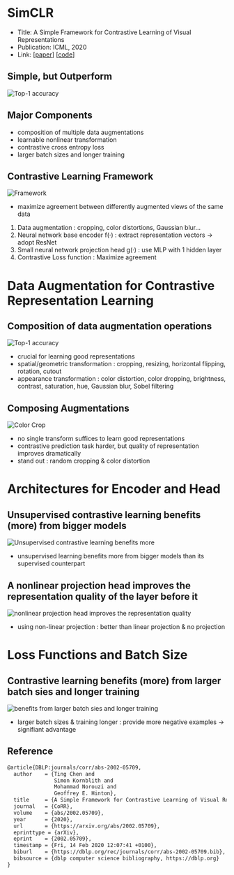 # SimCLR
 
- Title: A Simple Framework for Contrastive Learning of Visual Representations
- Publication: ICML, 2020
- Link: [[paper](https://arxiv.org/abs/2002.05709)] [[code](https://github.com/sthalles/SimCLR)]

## Simple, but Outperform
![Top-1 accuracy](https://user-images.githubusercontent.com/90434136/231516205-aa947e1a-4751-4962-bb88-acb374640db9.png)

## Major Components
- composition of multiple data augmentations
- learnable nonlinear transformation
- contrastive cross entropy loss
- larger batch sizes and longer training

## Contrastive Learning Framework
![Framework](https://user-images.githubusercontent.com/90434136/231513564-fd0985c7-1933-4125-9bf5-08d95a1b780f.png)
- maximize agreement between differently augmented views of the same data
1. Data augmentation : cropping, color distortions, Gaussian blur...
2. Neural network base encoder f(·) : extract representation vectors -> adopt ResNet
3. Small neural network projection head g(·) : use MLP with 1 hidden layer
4. Contrastive Loss function : Maximize agreement

# Data Augmentation for Contrastive Representation Learning
## Composition of data augmentation operations
![Top-1 accuracy](https://user-images.githubusercontent.com/90434136/231517531-9da6ddfa-b63d-415c-a794-6f77abdc4868.png)
- crucial for learning good representations
- spatial/geometric transformation : cropping, resizing, horizontal flipping, rotation, cutout
- appearance transformation : color distortion, color dropping, brightness, contrast, saturation, hue, Gaussian blur, Sobel filtering

## Composing Augmentations
![Color Crop](https://user-images.githubusercontent.com/90434136/231517965-c384093a-5e52-4cd8-98f1-3ff33881b4a5.png)
- no single transform suffices to learn good representations
- contrastive prediction task harder, but quality of representation improves dramatically
- stand out : random cropping & color distortion

# Architectures for Encoder and Head
## Unsupervised contrastive learning benefits (more) from bigger models
![Unsupervised contrastive learning benefits more](https://user-images.githubusercontent.com/90434136/231518790-edebb9d8-aa2a-47e0-9120-99a4eae04490.png)
- unsupervised learning benefits more from bigger models than its supervised counterpart

## A nonlinear projection head improves the representation quality of the layer before it
![nonlinear projection head improves the representation quality](https://user-images.githubusercontent.com/90434136/231519264-fadd47df-f06b-425e-8a11-c57c3901896d.png)
- using non-linear projection : better than linear projection & no projection

# Loss Functions and Batch Size
## Contrastive learning benefits (more) from larger batch sies and longer training
![benefits from larger batch sies and longer training](https://user-images.githubusercontent.com/90434136/231520026-b82714ea-ccbd-47b7-b708-806736320b97.png)
- larger batch sizes & training longer : provide more negative examples -> signifiant advantage 

## Reference
```tex
@article{DBLP:journals/corr/abs-2002-05709,
  author    = {Ting Chen and
               Simon Kornblith and
               Mohammad Norouzi and
               Geoffrey E. Hinton},
  title     = {A Simple Framework for Contrastive Learning of Visual Representations},
  journal   = {CoRR},
  volume    = {abs/2002.05709},
  year      = {2020},
  url       = {https://arxiv.org/abs/2002.05709},
  eprinttype = {arXiv},
  eprint    = {2002.05709},
  timestamp = {Fri, 14 Feb 2020 12:07:41 +0100},
  biburl    = {https://dblp.org/rec/journals/corr/abs-2002-05709.bib},
  bibsource = {dblp computer science bibliography, https://dblp.org}
}
```
